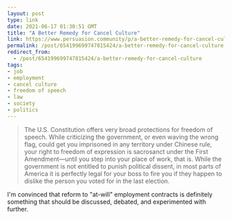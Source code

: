 ```yaml
---
layout: post
type: link
date: 2021-06-17 01:30:51 GMT
title: "A Better Remedy for Cancel Culture"
link: https://www.persuasion.community/p/a-better-remedy-for-cancel-culture
permalink: /post/654199699747815424/a-better-remedy-for-cancel-culture
redirect_from: 
  - /post/654199699747815424/a-better-remedy-for-cancel-culture
tags:
- job
- employment
- cancel culture
- freedom of speech
- law
- society
- politics
---
```

<blockquote>The U.S. Constitution offers very broad protections for freedom of speech. While criticizing the government, or even waving the wrong flag, could get you imprisoned in any territory under Chinese rule, your right to freedom of expression is sacrosanct under the First Amendment—until you step into your place of work, that is. While the government is not entitled to punish political dissent, in most parts of America it is perfectly legal for your boss to fire you if they happen to dislike the person you voted for in the last election.</blockquote>
<p>I'm convinced that reform to "at-will" employment contracts is definitely something that should be discussed, debated, and experimented with further.</p>